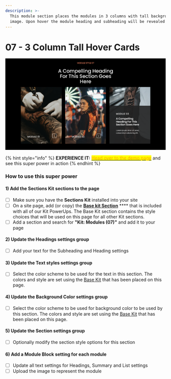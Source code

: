 ```yaml
---
description: >-
  This module section places the modules in 3 columns with tall background
  image. Upon hover the module heading and subheading will be revealed
---
```


# 07 - 3 Column Tall Hover Cards

![](<../../../.gitbook/assets/Screen Shot 2022-01-16 at 9.45.26 AM.png>)

{% hint style="info" %}
**EXPERIENCE IT:** [<mark style="color:orange;">Head over to the demo page</mark>](https://powerupkit.thinkific.com/pages/modules) and see this super power in action
{% endhint %}

### How to use this super power

#### 1) Add the Sections Kit sections to the page

* [ ] Make sure you have the **Sections Kit** installed into your site
* [ ] On a site page, add (or copy) the [**Base kit Section**](../../kit-common-sections/base-kit.md) **** that is included with all of our Kit PowerUps. The Base Kit section contains the style choices that will be used on this page for all other Kit sections.&#x20;
* [ ] Add a section and search for **"Kit: Modules (07)"** and add it to your page

#### 2) Update the Headings settings group

* [ ] Add your text for the Subheading and Heading settings

#### 3) Update the Text styles settings group

* [ ] Select the color scheme to be used for the text in this section. The colors and style are set using the [Base Kit](../../kit-common-sections/base-kit.md) that has been placed on this page.

#### 4) Update the Background Color settings group

* [ ] Select the color scheme to be used for background color to be used by this section. The colors and style are set using the [Base Kit](../../kit-common-sections/base-kit.md) that has been placed on this page.

#### 5) Update the Section settings group

* [ ] Optionally modify the section style options for this section

#### 6) Add a Module Block setting for each module

* [ ] Update all text settings for Headings, Summary and List settings
* [ ] Upload the image to represent the module
